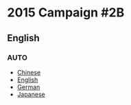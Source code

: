 # 2015 Campaign #2B

## English

### AUTO

* [Chinese](pub/2015-2b/cn_300x250_auto.html)
* [English](pub/2015-2b/en_300x250_auto.html)
* [German](pub/2015-2b/gm_300x250_auto.html)
* [Japanese](pub/2015-2b/jp_300x250_auto.html)
